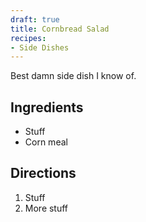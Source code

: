 ```yaml
---
draft: true
title: Cornbread Salad
recipes:
- Side Dishes
---
```


Best damn side dish I know of.

## Ingredients

* Stuff
* Corn meal

## Directions

1. Stuff
2. More stuff
